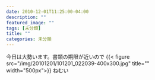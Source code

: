 ```yaml
---
date: 2010-12-01T11:25:00-04:00
description: ""
featured_image: ""
tags: [未分類]
title: ""
categories: 未分類
---
```


今日は大勢います。書類の期限が近いので
{{< figure src="/img/20101201/101201_022039-400x300.jpg" title="" width="500px">}}
ねむい
